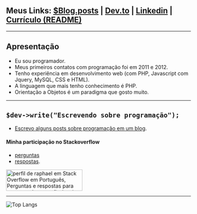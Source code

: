 ## Meus Links: <a href="http://raphael-da-silva.github.io">$Blog.posts</a> |  <a href="https://dev.to/raphaeldasilva">Dev.to</a> | <a href="https://www.linkedin.com/in/raphael-da-silva2020/">Linkedin</a> | <a href="https://github.com/raphael-da-silva/curriculo/blob/master/curriculo-raphael-da-silva.md">Currículo (README)</a>

***

## Apresentação

* Eu sou programador.
* Meus primeiros contatos com programação foi em 2011 e 2012.
* Tenho experiência em desenvolvimento web (com PHP, Javascript com Jquery, MySQL, CSS e HTML).
* A linguagem que mais tenho conhecimento é PHP.
* Orientação a Objetos é um paradigma que gosto muito.

***

## `$dev->write("Escrevendo sobre programação");`

* [Escrevo alguns posts sobre programação em um blog](http://raphael-da-silva.github.io/).


#### Minha participação no Stackoverflow

* [perguntas](https://pt.stackoverflow.com/users/108790/raphael?tab=questions)
*  [respostas](https://pt.stackoverflow.com/users/108790/raphael?tab=answers).

<a href="https://pt.stackoverflow.com/users/108790/raphael"><img src="https://pt.stackoverflow.com/users/flair/108790.png?theme=dark" width="208" height="58" alt="perfil de raphael em Stack Overflow em Portugu&#234;s, Perguntas e respostas para programadores profissionais e entusiastas" title="perfil de raphael em Stack Overflow em Portugu&#234;s, Perguntas e respostas para programadores profissionais e entusiastas"></a>

***

![Top Langs](https://github-readme-stats.vercel.app/api/top-langs/?username=raphael-da-silva&hide_progress=false)

